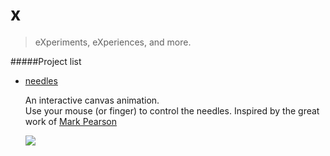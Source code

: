 # x

> eXperiments, eXperiences, and more.


#####Project list

- [needles](http://cyrilf.github.io/x/needles/)

  An interactive canvas animation.  
  Use your mouse (or finger) to control the  needles. Inspired by the great work of [Mark Pearson](https://dribbble.com/shots/1780193-Dots-16-0)
  
  ![](https://d13yacurqjgara.cloudfront.net/users/345826/screenshots/1780193/dots18.gif)
